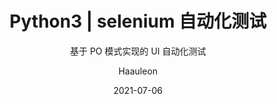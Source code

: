 ---
layout:        post
title:         "Python3 | selenium 自动化测试"
subtitle:      "基于 PO 模式实现的 UI 自动化测试"
date:          2021-07-06
author:        "Haauleon"
header-style:  text
catalog:       true
tags:
    - UI 测试
    - Python
---